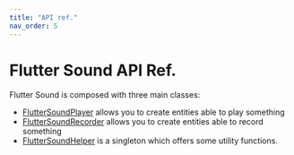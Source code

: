 ```yaml
---
title: "API ref."
nav_order: 5
---
```

# Flutter Sound API Ref.

Flutter Sound is composed with three main classes:

- [FlutterSoundPlayer](/api/public_flutter_sound_player/FlutterSoundPlayer-class.html) allows you to create entities able to play something
- [FlutterSoundRecorder](/api/public_flutter_sound_recorder/FlutterSoundRecorder-class.html) allows you to create entities able to record something
- [FlutterSoundHelper](/api/public_flutter_sound_helper/FlutterSoundHelper-class.html) is a singleton which offers some utility functions.
